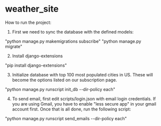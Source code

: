 # weather_site
How to run the project:

1) First we need to sync the database with the defined models:

"python manage.py makemigrations subscribe"
"python manage.py migrate"

2) Install django-extensions

"pip install django-extensions"

3) Initialize database with top 100 most populated cities in US. These will become
 the options listed on our subscription page.

"python manage.py runscript init_db --dir-policy each"

4) To send email, first edit scripts/login.json with email login credentials. If you are
using Gmail, you have to enable "less secure app" in your gmail account first. Once that
is all done, run the following script:

"python manage.py runscript send_emails --dir-policy each"
